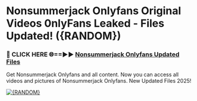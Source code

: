 # Nonsummerjack Onlyfans Original Videos 0nlyFans Leaked - Files Updated! ({RANDOM})

<h3>🔴 CLICK HERE 🌐==►► <a href="https://betterlinks.top/A2PfLJ" rel="nofollow">Nonsummerjack Onlyfans Updated Files</a></h3>

Get Nonsummerjack Onlyfans and all content. Now you can access all videos and pictures of Nonsummerjack Onlyfans. New Updated Files 2025!

[![{RANDOM}](https://i.imgur.com/ppqm5kG.gif)](https://betterlinks.top/A2PfLJ)